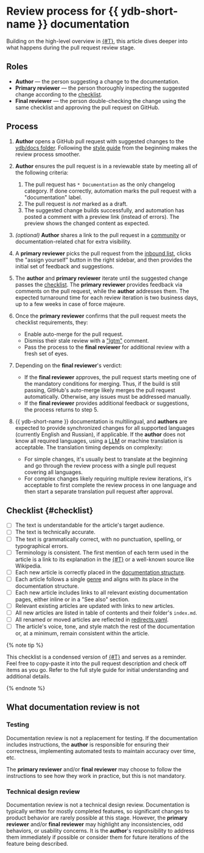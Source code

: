 # Review process for {{ ydb-short-name }} documentation

Building on the high-level overview in [{#T}](index.md), this article dives deeper into what happens during the pull request review stage.

## Roles

- **Author** — the person suggesting a change to the documentation.
- **Primary reviewer** — the person thoroughly inspecting the suggested change according to the [checklist](#checklist).
- **Final reviewer** — the person double-checking the change using the same checklist and approving the pull request on GitHub.

## Process

1. **Author** opens a GitHub pull request with suggested changes to the [ydb/docs folder](https://github.com/ydb-platform/ydb/tree/main/ydb/docs). Following the [style guide](style-guide.md) from the beginning makes the review process smoother.
2. **Author** ensures the pull request is in a reviewable state by meeting all of the following criteria:

   1. The pull request has `* Documentation` as the only changelog category. If done correctly, automation marks the pull request with a "documentation" label.
   2. The pull request is *not* marked as a draft.
   3. The suggested change builds successfully, and automation has posted a comment with a preview link (instead of errors). The preview shows the changed content as expected.

3. *(optional)* **Author** shares a link to the pull request in a [community](https://t.me/ydb_en) or documentation-related chat for extra visibility.
4. A **primary reviewer** picks the pull request from the [inbound list](https://github.com/ydb-platform/ydb/pulls?q=is%3Aopen+is%3Apr+label%3Adocumentation+draft%3Afalse+no%3Aassignee), clicks the "assign yourself" button in the right sidebar, and then provides the initial set of feedback and suggestions.
5. The **author** and **primary reviewer** iterate until the suggested change passes the [checklist](#checklist). The **primary reviewer** provides feedback via comments on the pull request, while the **author** addresses them. The expected turnaround time for each review iteration is two business days, up to a few weeks in case of force majeure.
6. Once the **primary reviewer** confirms that the pull request meets the checklist requirements, they:

   - Enable auto-merge for the pull request.
   - Dismiss their stale review with a ["lgtm"](https://en.wiktionary.org/wiki/LGTM) comment.
   - Pass the process to the **final reviewer** for additional review with a fresh set of eyes.

7. Depending on the **final reviewer**'s verdict:

   - If the **final reviewer** approves, the pull request starts meeting one of the mandatory conditions for merging. Thus, if the build is still passing, GitHub's auto-merge likely merges the pull request automatically. Otherwise, any issues must be addressed manually.
   - If the **final reviewer** provides additional feedback or suggestions, the process returns to step 5.

8. {{ ydb-short-name }} documentation is multilingual, and **authors** are expected to provide synchronized changes for all supported languages (currently English and Russian), if applicable. If the **author** does not know all required languages, using a [LLM](https://en.wikipedia.org/wiki/Large_language_model) or machine translation is acceptable. The translation timing depends on complexity:

   - For simple changes, it's usually best to translate at the beginning and go through the review process with a single pull request covering all languages.
   - For complex changes likely requiring multiple review iterations, it's acceptable to first complete the review process in one language and then start a separate translation pull request after approval.

## Checklist {#checklist}

- [ ] The text is understandable for the article's target audience.
- [ ] The text is technically accurate.
- [ ] The text is grammatically correct, with no punctuation, spelling, or typographical errors.
- [ ] Terminology is consistent. The first mention of each term used in the article is a link to its explanation in the [{#T}](../../concepts/glossary.md) or a well-known source like Wikipedia.
- [ ] Each new article is correctly placed in the [documentation structure](structure.md).
- [ ] Each article follows a single [genre](genres.md) and aligns with its place in the documentation structure.
- [ ] Each new article includes links to all relevant existing documentation pages, either inline or in a "See also" section.
- [ ] Relevant existing articles are updated with links to new articles.
- [ ] All new articles are listed in table of contents and their folder's `index.md`.
- [ ] All renamed or moved articles are reflected in [redirects.yaml](https://github.com/ydb-platform/ydb/blob/main/ydb/docs/redirects.yaml).
- [ ] The article's voice, tone, and style match the rest of the documentation or, at a minimum, remain consistent within the article.

{% note tip %}

This checklist is a condensed version of [{#T}](style-guide.md) and serves as a reminder. Feel free to copy-paste it into the pull request description and check off items as you go. Refer to the full style guide for initial understanding and additional details.

{% endnote %}

## What documentation review is not

### Testing

Documentation review is not a replacement for testing. If the documentation includes instructions, the **author** is responsible for ensuring their correctness, implementing automated tests to maintain accuracy over time, etc.

The **primary reviewer** and/or **final reviewer** may choose to follow the instructions to see how they work in practice, but this is not mandatory.

### Technical design review

Documentation review is not a technical design review. Documentation is typically written for mostly completed features, so significant changes to product behavior are rarely possible at this stage. However, the **primary reviewer** and/or **final reviewer** may highlight any inconsistencies, odd behaviors, or usability concerns. It is the **author**'s responsibility to address them immediately if possible or consider them for future iterations of the feature being described.
